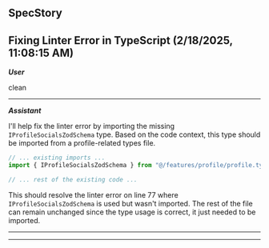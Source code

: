 ## SpecStory

## Fixing Linter Error in TypeScript (2/18/2025, 11:08:15 AM)

_**User**_

clean

---

_**Assistant**_

I'll help fix the linter error by importing the missing `IProfileSocialsZodSchema` type. Based on the code context, this type should be imported from a profile-related types file.

```typescript:features/conversation-list/hooks/use-message-plain-text.ts
// ... existing imports ...
import { IProfileSocialsZodSchema } from "@/features/profile/profile.types";

// ... rest of the existing code ...
```

This should resolve the linter error on line 77 where `IProfileSocialsZodSchema` is used but wasn't imported. The rest of the file can remain unchanged since the type usage is correct, it just needed to be imported.

---



---

